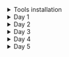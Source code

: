 <details>
<summary> Tools installation  </summary>
  
### commands to install toolchain

```
git clone https://github.com/kunalg123/riscv_workshop_collaterals.git
cd riscv_workshop_collaterals
chmod +x run.sh
./run.sh

```

```
cd ~/riscv_toolchain/iverilog/
git checkout v10-branch
git pull 
chmod 777 autoconf.sh 
./autoconf.sh 
./configure 
make
sudo make install
```

### set path variable in bashrc file

The below commands will create path variable in bashrc file. 

```
gedit .bashrc
export PATH="/home/dilli/riscv_toolchain/riscv64-unknown-elf-gcc-8.3.0-2019.08.0-x86_64-linux-ubuntu14/bin:$PATH" 
source .bashrc
```

</details>

<details>
<summary>Day 1 </summary>

## Application to hardware flow
  
![Screenshot (12)](https://github.com/dillibabuporlapothula/RISCV/assets/141803312/3a2a9565-23f5-43f3-a6ec-e46495ed173c)

![Screenshot (13)](https://github.com/dillibabuporlapothula/RISCV/assets/141803312/748498f6-9979-48ab-b857-93f51cf3b239)

## Lab for software toolchain

### compiling simple c program

use below commands to compile and see the output of c program : sum of n natural numbers

```
gedit sum1ton.c
gcc sum1ton.c
./a.out

```
![sum1ton](https://github.com/dillibabuporlapothula/RISCV/assets/141803312/163f3601-dc88-4561-ad04-3a96ef1d6cfa)

![program o_p](https://github.com/dillibabuporlapothula/RISCV/assets/141803312/d36e5451-5253-49e6-b900-f4bc078fd4a7)

### GCC compile and disassemble

```
riscv64-unknown-elf-gcc -O1 -mabi=lp64 -march=rv64i -o sum1ton.o sum1ton.c
riscv64-unknown-elf-gcc -Ofast -mabi=lp64 -march=rv64i -o sum1ton_ofast.o sum1ton.c
riscv64-unknown-elf-objdump -d sum1ton_O1.o | less

```

![disassemble](https://github.com/dillibabuporlapothula/RISCV/assets/141803312/9e7a00e6-6685-49fd-b78a-9523737ccbda)

By using -ofast

![ofast](https://github.com/dillibabuporlapothula/RISCV/assets/141803312/6c1e373c-2e24-4e71-9627-2a4ca36b6d83)

### spike simulation

```
spike -d pk sum1ton.o 
```
![spike](https://github.com/dillibabuporlapothula/RISCV/assets/141803312/345bddb6-a8f4-4897-a566-3e5d088500ac)
![Screenshot (14)](https://github.com/dillibabuporlapothula/RISCV/assets/141803312/709e741c-191b-4402-964c-ab3f6b8f5cf8)



</details>

<details>
<summary>Day 2 </summary>

## Application binary interface(ABI) and verification flow

![Screenshot (15)](https://github.com/dillibabuporlapothula/RISCV/assets/141803312/c0c69b5e-7337-4776-8c16-6ba5c84a39cb)

```
riscv64-unknown-elf-gcc -Ofast -mabi=lp64 -march=rv64i -o sum1to9_custom.o sum1to9_custom.c load.S
riscv64-unknown-elf-objdump -d sum1to9_custom.o | less
spike pk sum1to9_custom.o
```
![code](https://github.com/dillibabuporlapothula/RISCV/assets/141803312/6eee55c0-d07f-4fff-9c58-bce35443f524)
![execution](https://github.com/dillibabuporlapothula/RISCV/assets/141803312/af914a45-9e47-4265-9944-ba7fb1d1f9c7)
![machinecode](https://github.com/dillibabuporlapothula/RISCV/assets/141803312/a1a290e9-86fc-44fa-8fa5-0c7f7e2ebb3e)

### how to run C program on RISCV CPU

![Screenshot (16)](https://github.com/dillibabuporlapothula/RISCV/assets/141803312/2afe9f33-1f5a-4195-b7bf-f328acdb43fa)
![Screenshot (17)](https://github.com/dillibabuporlapothula/RISCV/assets/141803312/091c90c0-46d6-406c-ade5-eeb78262d319)

```
cd riscv_workshop_collaterals/labs/
chmod 777 rv32im.sh
./rv32im.sh 
```
![2  1](https://github.com/dillibabuporlapothula/RISCV/assets/141803312/17570320-10eb-4198-8aa1-fd1e32179348)

![2 2 - hex](https://github.com/dillibabuporlapothula/RISCV/assets/141803312/60288216-042c-44df-9763-4c56007c7e38)

</details>

<details>
<summary>Day 3 </summary> 

  # Digital Logic with TL-Verilog and Makerchip

  ## Combinational logic
  
  pythagorean on markerchip

![Screenshot (18)](https://github.com/dillibabuporlapothula/RISCV/assets/141803312/a85e7f2e-ee05-483b-a2c2-29eca1bd17a4)

  Inverter on markerchip 

  ```
   $out = $in;
  ```
![Screenshot (19)](https://github.com/dillibabuporlapothula/RISCV/assets/141803312/76ab1634-15e1-457c-bf3e-2a8e547401ad)


  Two input AND gate

  ```
   $out = $in1 && $in2;
  ```
![Screenshot (20)](https://github.com/dillibabuporlapothula/RISCV/assets/141803312/89b291c5-8d66-4715-ab14-efb879f2b713)


 vector addition

 ```
   $out[5:0] = $in1[4:0] + $in2[4:0];
 ```
 ![Screenshot (21)](https://github.com/dillibabuporlapothula/RISCV/assets/141803312/dcc45835-5d17-46d9-955a-97ca966b8586)


  Calculator

  ```
   $reset = *reset;
   $op[1:0] = $random[1:0];
   
   $val1[31:0] = $rand1[3:0];
   $val2[31:0] = $rand2[3:0];
   $sum[31:0] = $val1+$val2;
   $diff[31:0] = $val1-$val2;
   $prod[31:0] = $val1*$val2;
   $div[31:0] = $val1/$val2;
   
   $out[31:0] = $op[1] ? ($op[0] ? $div : $prod):($op[0] ? $diff : $sum);

 ```

![Screenshot (22)](https://github.com/dillibabuporlapothula/RISCV/assets/141803312/b65a384d-9371-4b8d-a65d-e25d83c3a423)

  
  
</details>

<details>
<summary>Day 4 </summary>
</details>

<details>
<summary>Day 5 </summary>
</details>

